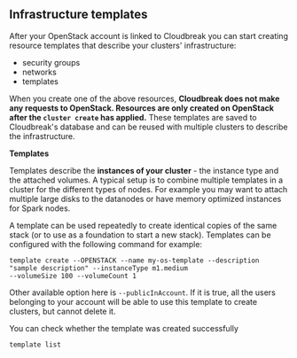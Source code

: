 ## Infrastructure templates

After your OpenStack account is linked to Cloudbreak you can start creating resource templates that describe your 
clusters' infrastructure:

- security groups
- networks
- templates

When you create one of the above resources, **Cloudbreak does not make any requests to OpenStack. Resources are only 
created on OpenStack after the `cluster create` has applied.** These templates are saved to Cloudbreak's database and
 can be reused with multiple clusters to describe the infrastructure.

**Templates**

Templates describe the **instances of your cluster** - the instance type and the attached volumes. A typical setup is
 to combine multiple templates in a cluster for the different types of nodes. For example you may want to attach multiple
 large disks to the datanodes or have memory optimized instances for Spark nodes.

A template can be used repeatedly to create identical copies of the same stack (or to use as a foundation to start a 
new stack). Templates can be configured with the following command for example:
```
template create --OPENSTACK --name my-os-template --description "sample description" --instanceType m1.medium 
--volumeSize 100 --volumeCount 1
```

Other available option here is `--publicInAccount`. If it is true, all the users belonging to your account will be able
 to use this template to create clusters, but cannot delete it.

You can check whether the template was created successfully
```
template list
```
